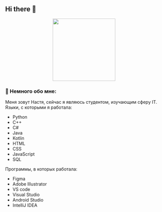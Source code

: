 ## Hi there 👋

<div id="header" align="center">
  <img src="https://i.giphy.com/media/v1.Y2lkPTc5MGI3NjExYnN3OWljMXFoZ2I3ZXRqM3JibmNrdmxqeDJ0Nmw5eGV5NTRxNjk1byZlcD12MV9pbnRlcm5hbF9naWZfYnlfaWQmY3Q9Zw/UnJGadtuhAALncLGlV/giphy.gif" width="200"/>
</div>

### :space_invader: Немного обо мне:
Меня зовут Настя, сейчас я являюсь студентом, изучающим сферу IT. 
Языки, с которыми я работала:
- Python
- C++
- C#
- Java
- Kotlin
- HTML
- CSS
- JavaScript
- SQL
  
Программы, в которых работала:
- Figma
- Adobe Illustrator
- VS code
- Visual Studio
- Android Studio
- IntelliJ IDEA
<!--
**ukhanovAN/ukhanovAN** is a ✨ _special_ ✨ repository because its `README.md` (this file) appears on your GitHub profile.

Here are some ideas to get you started:

- 🔭 I’m currently working on ...
- 🌱 I’m currently learning ...
- 👯 I’m looking to collaborate on ...
- 🤔 I’m looking for help with ...
- 💬 Ask me about ...
- 📫 How to reach me: ...
- 😄 Pronouns: ...
- ⚡ Fun fact: ...
-->
